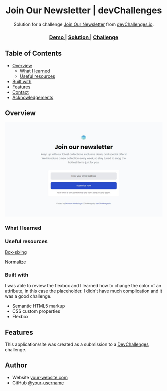 <!-- Please update value in the {}  -->

<h1 align="center">Join Our Newsletter | devChallenges</h1>

<div align="center">
   Solution for a challenge <a href="https://devchallenges.io/challenge/join-our-newsletter" target="_blank">Join Our Newsletter</a> from <a href="http://devchallenges.io" target="_blank">devChallenges.io</a>.
</div>

<div align="center">
  <h3>
    <a href="https://devchallenge-join-our-newsletter.netlify.app">
      Demo
    </a>
    <span> | </span>
    <a href="{https://your-url-to-the-solution}">
      Solution
    </a>
    <span> | </span>
    <a href="https://devchallenges.io/challenge/join-our-newsletter">
      Challenge
    </a>
  </h3>
</div>

<!-- TABLE OF CONTENTS -->

## Table of Contents

- [Overview](#overview)
  - [What I learned](#what-i-learned)
  - [Useful resources](#useful-resources)
- [Built with](#built-with)
- [Features](#features)
- [Contact](#contact)
- [Acknowledgements](#acknowledgements)

<!-- OVERVIEW -->

## Overview

![Overview](resources/Overview.jpeg)

### What I learned

### Useful resources

[Box-sixing](https://www.paulirish.com/2012/box-sizing-border-box-ftw/)

[Normalize](https://necolas.github.io/normalize.css/8.0.1/normalize.css)

### Built with

I was able to review the flexbox and I learned how to change the color of an attribute, in this case the placeholder. I didn't have much complication and it was a good challenge.

- Semantic HTML5 markup
- CSS custom properties
- Flexbox

## Features

<!-- List the features of your application or follow the template. Don't share the figma file here :) -->

This application/site was created as a submission to a [DevChallenges](https://devchallenges.io/challenges-dashboard) challenge.

## Author

- Website [your-website.com](https://devchallenge-join-our-newsletter.netlify.app)
- GitHub [@your-username](https://github.com/Pogo182028)
